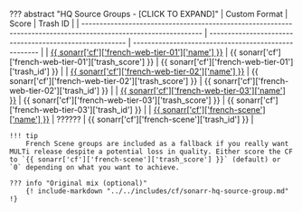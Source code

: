 ??? abstract "HQ Source Groups - [CLICK TO EXPAND]"
    | Custom Format                                                                                                   | Score                                                   | Trash ID                                             |
    | --------------------------------------------------------------------------------------------------------------- | ------------------------------------------------------- | ---------------------------------------------------- |
    | [{{ sonarr['cf']['french-web-tier-01']['name'] }}](/Sonarr/sonarr-collection-of-custom-formats/#fr-web-tier-01) | {{ sonarr['cf']['french-web-tier-01']['trash_score'] }} | {{ sonarr['cf']['french-web-tier-01']['trash_id'] }} |
    | [{{ sonarr['cf']['french-web-tier-02']['name'] }}](/Sonarr/sonarr-collection-of-custom-formats/#fr-web-tier-02) | {{ sonarr['cf']['french-web-tier-02']['trash_score'] }} | {{ sonarr['cf']['french-web-tier-02']['trash_id'] }} |
    | [{{ sonarr['cf']['french-web-tier-03']['name'] }}](/Sonarr/sonarr-collection-of-custom-formats/#fr-web-tier-03) | {{ sonarr['cf']['french-web-tier-03']['trash_score'] }} | {{ sonarr['cf']['french-web-tier-03']['trash_id'] }} |
    | [{{ sonarr['cf']['french-scene']['name'] }}](/Sonarr/sonarr-collection-of-custom-formats/#fr-scene-groups)      | ??????                                                  | {{ sonarr['cf']['french-scene']['trash_id'] }}       |

    !!! tip
        French Scene groups are included as a fallback if you really want MULTi release despite a potential loss in quality. Either score the CF to `{{ sonarr['cf']['french-scene']['trash_score'] }}` (default) or `0` depending on what you want to achieve.

    ??? info "Original mix (optional)"
        {! include-markdown "../../includes/cf/sonarr-hq-source-group.md" !}
